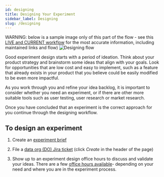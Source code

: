 ```yaml
---
id: designing
title: Designing Your Experiment
sidebar_label: Designing
slug: /designing
---
```


WARNING: below is a sample image only of this part of the flow - see this [LIVE and CURRENT workflow](https://miro.com/app/board/uXjVOJ3IYRA=/) for the most accurate information, including maintained links and flow)
![Designing flow](/img/workflow/designing.png)

Good experiment design starts with a period of ideation.  Think about your product strategy and brainstorm some ideas that align with your goals.  Look for opportunities that are low cost and easy to implement, such as a feature that already exists in your product that you believe could be easily modified to be even more impactful.

As you work through you and refine your idea backlog, it is important to consider whether you need an experiment, or if there are other more suitable tools such as user testing, user research or market research.

Once you have concluded that an experiment is the correct approach for you continue through the designing workflow.

## To design an experiment

1. Create an [experiment brief](https://docs.google.com/document/d/1eFGL9FATIuZudjSItpIT2Ct1C5qb5E3Qk7hJuJQT67s/edit)

1. File a [data org (DO) Jira ticket](https://mozilla-hub.atlassian.net/jira/software/c/projects/DO/issues/) (click *Create* in the header of the page)

1. Show up to an experiment design office hours to discuss and validate your ideas.  There are a few [office hours available](https://mozilla-hub.atlassian.net/wiki/spaces/DATA/pages/6849684/Office+Hours)- depending on your need and where you are in the experiment process.


